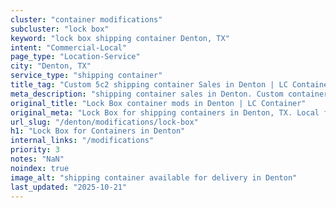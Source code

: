 ```yaml
---
cluster: "container modifications"
subcluster: "lock box"
keyword: "lock box shipping container Denton, TX"
intent: "Commercial-Local"
page_type: "Location-Service"
city: "Denton, TX"
service_type: "shipping container"
title_tag: "Custom 5c2 shipping container Sales in Denton | LC Container"
meta_description: "shipping container sales in Denton. Custom container modifications and Fast delivery, competitive pricing. Serving modifications area. Quote ID: X36. Call (214) 524-4168 for your free quote today."
original_title: "Lock Box container mods in Denton | LC Container"
original_meta: "Lock Box for shipping containers in Denton, TX. Local fabrication & pro install. LC Container — Since 2003. Get a quote."
url_slug: "/denton/modifications/lock-box"
h1: "Lock Box for Containers in Denton"
internal_links: "/modifications"
priority: 3
notes: "NaN"
noindex: true
image_alt: "shipping container available for delivery in Denton"
last_updated: "2025-10-21"
---
```


<!-- TODO: Add unique city/inventory copy, images, and internal links here. -->
